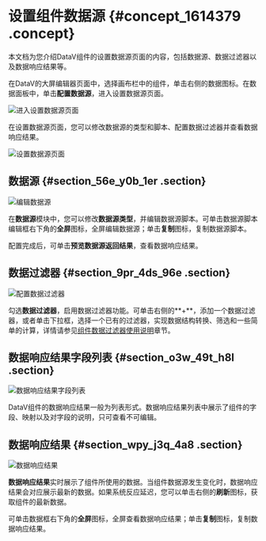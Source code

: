 # 设置组件数据源 {#concept_1614379 .concept}

本文档为您介绍DataV组件的设置数据源页面的内容，包括数据源、数据过滤器以及数据响应结果等。

在DataV的大屏编辑器页面中，选择画布栏中的组件，单击右侧的数据图标。在数据面板中，单击**配置数据源**，进入设置数据源页面。

![进入设置数据源页面](http://static-aliyun-doc.oss-cn-hangzhou.aliyuncs.com/assets/img/1280029/156583724654852_zh-CN.png)

在设置数据源页面，您可以修改数据源的类型和脚本、配置数据过滤器并查看数据响应结果。

![设置数据源页面](http://static-aliyun-doc.oss-cn-hangzhou.aliyuncs.com/assets/img/1280029/156583724654853_zh-CN.png)

## 数据源 {#section_56e_y0b_1er .section}

![编辑数据源](http://static-aliyun-doc.oss-cn-hangzhou.aliyuncs.com/assets/img/1280029/156583724654865_zh-CN.png)

在**数据源**模块中，您可以修改**数据源类型**，并编辑数据源脚本。可单击数据源脚本编辑框右下角的**全屏**图标，全屏编辑数据源；单击**复制**图标，复制数据源脚本。

配置完成后，可单击**预览数据源返回结果**，查看数据响应结果。

## 数据过滤器 {#section_9pr_4ds_96e .section}

![配置数据过滤器](http://static-aliyun-doc.oss-cn-hangzhou.aliyuncs.com/assets/img/1280029/156583724654866_zh-CN.png)

勾选**数据过滤器**，启用数据过滤器功能。可单击右侧的**+**，添加一个数据过滤器，或者单击下拉框，选择一个已有的过滤器，实现数据结构转换、筛选和一些简单的计算，详情请参见[组件数据过滤器使用说明](../../../../cn.zh-CN/管理组件/组件数据过滤器使用说明/使用方法.md#)章节。

## 数据响应结果字段列表 {#section_o3w_49t_h8l .section}

![数据响应结果字段列表](http://static-aliyun-doc.oss-cn-hangzhou.aliyuncs.com/assets/img/1280029/156583724654867_zh-CN.png)

DataV组件的数据响应结果一般为列表形式。数据响应结果列表中展示了组件的字段、映射以及对字段的说明，只可查看不可编辑。

## 数据响应结果 {#section_wpy_j3q_4a8 .section}

![数据响应结果](http://static-aliyun-doc.oss-cn-hangzhou.aliyuncs.com/assets/img/1280029/156583724654868_zh-CN.png)

**数据响应结果**实时展示了组件所使用的数据。当组件数据源发生变化时，数据响应结果会对应展示最新的数据。如果系统反应延迟，您可以单击右侧的**刷新**图标，获取组件的最新数据。

可单击数据框右下角的**全屏**图标，全屏查看数据响应结果；单击**复制**图标，复制数据响应结果。


